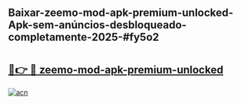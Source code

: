 ## Baixar-zeemo-mod-apk-premium-unlocked-Apk-sem-anúncios-desbloqueado-completamente-2025-#fy5o2

# <h2><a href="https://ainizakaria.my?title=zeemo-mod-apk-premium-unlocked&ref=22M">🔗👉 🔴 zeemo-mod-apk-premium-unlocked</a></h2>

[![acn](https://github.com/user-attachments/assets/0f9c940e-d8b0-45ae-aac7-cd30a18b3e1c)](https://ainizakaria.my?title=zeemo-mod-apk-premium-unlocked&ref=22M)

